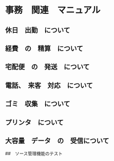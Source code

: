 # 事務　関連　マニュアル
## 休日　出勤　について
## 経費　の　精算　について
## 宅配便　の　発送　について
## 電話、　来客　対応　について
## ゴミ　収集　について
## プリンタ　について
## 大容量　データ　の　受信について
##　ソース管理機能のテスト